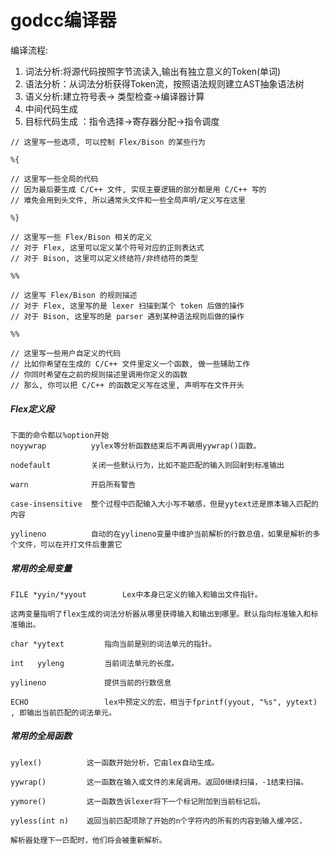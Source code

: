 # godcc编译器

编译流程:

1. 词法分析:将源代码按照字节流读入,输出有独立意义的Token(单词)
2. 语法分析：从词法分析获得Token流，按照语法规则建立AST抽象语法树
3. 语义分析:建立符号表-> 类型检查->编译器计算
4. 中间代码生成
5. 目标代码生成 ：指令选择->寄存器分配->指令调度

```bison
// 这里写一些选项, 可以控制 Flex/Bison 的某些行为

%{

// 这里写一些全局的代码
// 因为最后要生成 C/C++ 文件, 实现主要逻辑的部分都是用 C/C++ 写的
// 难免会用到头文件, 所以通常头文件和一些全局声明/定义写在这里

%}

// 这里写一些 Flex/Bison 相关的定义
// 对于 Flex, 这里可以定义某个符号对应的正则表达式
// 对于 Bison, 这里可以定义终结符/非终结符的类型

%%

// 这里写 Flex/Bison 的规则描述
// 对于 Flex, 这里写的是 lexer 扫描到某个 token 后做的操作
// 对于 Bison, 这里写的是 parser 遇到某种语法规则后做的操作

%%

// 这里写一些用户自定义的代码
// 比如你希望在生成的 C/C++ 文件里定义一个函数, 做一些辅助工作
// 你同时希望在之前的规则描述里调用你定义的函数
// 那么, 你可以把 C/C++ 的函数定义写在这里, 声明写在文件开头
```

##### Flex定义段

```
下面的命令都以%option开始
noyywrap          yylex等分析函数结束后不再调用yywrap()函数。

nodefault         关闭一些默认行为，比如不能匹配的输入则回射到标准输出

warn              开启所有警告

case-insensitive  整个过程中匹配输入大小写不敏感，但是yytext还是原本输入匹配的内容

yylineno          自动的在yylineno变量中维护当前解析的行数总值，如果是解析的多个文件，可以在开打文件后重置它
```

##### **常用的全局变量**

```text
FILE *yyin/*yyout        Lex中本身已定义的输入和输出文件指针。

这两变量指明了flex生成的词法分析器从哪里获得输入和输出到哪里。默认指向标准输入和标准输出。

char *yytext         指向当前是别的词法单元的指针。

int   yyleng         当前词法单元的长度。

yylineno             提供当前的行数信息

ECHO                 lex中预定义的宏，相当于fprintf(yyout, "%s", yytext) , 即输出当前匹配的词法单元。
```

##### **常用的全局函数**

```text
yylex()          这一函数开始分析，它由lex自动生成。

yywrap()         这一函数在输入或文件的末尾调用。返回0继续扫描，-1结束扫描。

yymore()         这一函数告诉lexer将下一个标记附加到当前标记后。

yyless(int n)    返回当前匹配项除了开始的n个字符内的所有的内容到输入缓冲区，

解析器处理下一匹配时，他们将会被重新解析。
```
